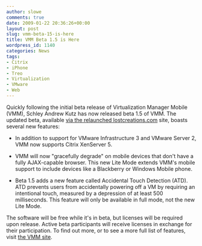 ```yaml
---
author: slowe
comments: true
date: 2009-01-22 20:36:26+00:00
layout: post
slug: vmm-beta-15-is-here
title: VMM Beta 1.5 is Here
wordpress_id: 1140
categories: News
tags:
- Citrix
- iPhone
- Treo
- Virtualization
- VMware
- Web
---
```


Quickly following the initial beta release of Virtualization Manager Mobile (VMM), Schley Andrew Kutz has now released beta 1.5 of VMM. The updated beta, available [via the relaunched lostcreations.com](http://lostcreations.com/vmm/) site, boasts several new features:

* In addition to support for VMware Infrastructure 3 and VMware Server 2, VMM now supports Citrix XenServer 5.

* VMM will now "gracefully degrade" on mobile devices that don't have a fully AJAX-capable browser. This new Lite Mode extends VMM's mobile support to include devices like a Blackberry or Windows Mobile phone.

* Beta 1.5 adds a new feature called Accidental Touch Detection (ATD). ATD prevents users from accidentally powering off a VM by requiring an intentional touch, measured by a depression of at least 500 milliseconds. This feature will only be available in full mode, not the new Lite Mode.

The software will be free while it's in beta, but licenses will be required upon release. Active beta participants will receive licenses in exchange for their participation. To find out more, or to see a more full list of features, visit [the VMM site](http://lostcreations.com/vmm/).
